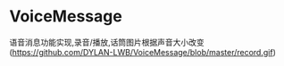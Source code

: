 # VoiceMessage
语音消息功能实现,录音/播放,话筒图片根据声音大小改变
(https://github.com/DYLAN-LWB/VoiceMessage/blob/master/record.gif)
